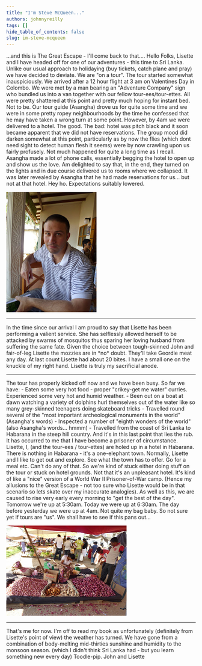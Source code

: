 ```yaml
---
title: "I'm Steve McQueen..."
authors: johnnyreilly
tags: []
hide_table_of_contents: false
slug: im-steve-mcqueen
---
```

...and this is The Great Escape - I'll come back to that.... Hello Folks, Lisette and I have headed off for one of our adventures - this time to Sri Lanka. Unlike our usual approach to holidaying (buy tickets, catch plane and pray) we have decided to deviate. We are "on a tour". The tour started somewhat inauspiciously. We arrived after a 12 hour flight at 3 am on Valentines Day in Colombo. We were met by a man bearing an "Adventure Company" sign who bundled us into a van together with our fellow tour-ees/tour-ettes. All were pretty shattered at this point and pretty much hoping for instant bed. Not to be. Our tour guide (Asangha) drove us for quite some time and we were in some pretty ropey neighbourhoods by the time he confessed that he may have taken a wrong turn at some point. However, by 4am we were delivered to a hotel. The good. The bad: hotel was pitch black and it soon became apparent that we did not have reservations. The group mood did darken somewhat at this point, particularly as by now the flies (which dont need sight to detect human flesh it seems) were by now crawling upon us fairly profusely. Not much happened for quite a long time as I recall. Asangha made a lot of phone calls, essentially begging the hotel to open up and show us the love. Am delighted to say that, in the end, they turned on the lights and in due course delivered us to rooms where we collapsed. It was later revealed by Asangha that he had made reservations for us... but not at that hotel. Hey ho. Expectations suitably lowered.

![](P1000004.JPG)

---

In the time since our arrival I am proud to say that Lisette has been performing a valient service. She has selflessly allowed herself to be attacked by swarms of mosquitos thus sparing her loving husband from suffering the same fate. Given the choice between tough-skinned John and fair-of-leg Lisette the mozzies are in \*no\* doubt. They'll take Geordie meat any day. At last count Lisette had about 20 bites. I have a small one on the knuckle of my right hand. Lisette is truly my sacrificial anode.
 
---

The tour has properly kicked off now and we have been busy. So far we have: - Eaten some very hot food - proper "crikey-get me water" curries. Experienced some very hot and humid weather. - Been out on a boat at dawn watching a variety of dolphins hurl themselves out of the water like so many grey-skinned teenagers doing skateboard tricks - Travelled round several of the "most important archeological monuments in the world" (Asangha's words) - Inspected a number of "eighth wonders of the world" (also Asangha's words... hmmm) - Travelled from the coast of Sri Lanka to Habarana in the steep hill country. And it's in this last point that lies the rub. It has occurred to me that I have become a prisoner of circumstance. Lisette, I, (and the tour-ees / tour-ettes) are holed up in a hotel in Habarana. There is nothing in Habarana - it's a one-elephant town. Normally, Lisette and I like to get out and explore. See what the town has to offer. Go for a meal etc. Can't do any of that. So we're kind of stuck either doing stuff on the tour or stuck on hotel grounds. Not that it's an unpleasant hotel. It's kind of like a "nice" version of a World War II Prisoner-of-War camp. (Hence my allusions to the Great Escape - not too sure who Lisette would be in that scenario so lets skate over my inaccurate analogies). As well as this, we are caused to rise very early every morning to "get the best of the day". Tomorrow we're up at 5:30am. Today we were up at 6:30am. The day before yesterday we were up at 4am. Not quite my bag baby. So not sure yet if tours are "us". We shall have to see if this pans out...

![](P1000022.JPG)

---

 That's me for now. I'm off to read my book as unfortunately (definitely from Lisette's point of view) the weather has turned. We have gone from a combination of body-melting mid-thirties sunshine and humidity to the monsoon season. (which I didn't think Sri Lanka had - but you learn something new every day) Toodle-pip. John and Lisette 
